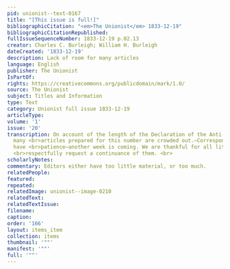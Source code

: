 ```yaml
---
pid: unionist--text-0167
title: "[This issue is full!]"
bibliographicCitation: "<em>The Unionist</em> 1833-12-19"
bibliographicCitationRepublished: 
fullIssueSequenceNumber: 1833-12-19 p.02.13
creator: Charles C. Burleigh; William H. Burleigh
dateCreated: '1833-12-19'
description: Lack of room for many articles
language: English
publisher: The Unionist
IsPartOf: 
rights: https://creativecommons.org/publicdomain/mark/1.0/
source: The Unionist
subject: Titles and Information
type: Text
category: Unionist full issue 1833-12-19
articleType: 
volume: '1'
issue: '20'
transcription: On account of the length of the Declaration of the Anti-Slavery Convention,
  many <br>articles prepared for this number are crowded out.—Correspondents must
  have <br>patience—another week is coming. We are thankful for all literary favors—and
  <br>respectfully request a continuance of them. <br>
scholarlyNotes: 
commentary: Editors either have too little material, or too much.
relatedPeople: 
featured: 
repeated: 
relatedImage: unionist--image-0210
relatedText: 
relatedTextIssue: 
filename: 
caption: 
order: '166'
layout: items_item
collection: items
thumbnail: '""'
manifest: '""'
full: '""'
---
```

